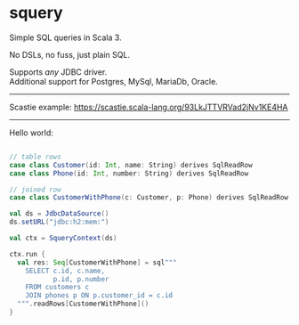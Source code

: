 # squery

Simple SQL queries in Scala 3.

No DSLs, no fuss, just plain SQL.

Supports *any* JDBC driver.  
Additional support for Postgres, MySql, MariaDb, Oracle.


---
Scastie example: https://scastie.scala-lang.org/93LkJTTVRVad2jNv1KE4HA


---
Hello world:
```scala

// table rows
case class Customer(id: Int, name: String) derives SqlReadRow
case class Phone(id: Int, number: String) derives SqlReadRow

// joined row
case class CustomerWithPhone(c: Customer, p: Phone) derives SqlReadRow

val ds = JdbcDataSource()
ds.setURL("jdbc:h2:mem:")

val ctx = SqueryContext(ds)

ctx.run {
  val res: Seq[CustomerWithPhone] = sql"""
    SELECT c.id, c.name,
           p.id, p.number
    FROM customers c
    JOIN phones p ON p.customer_id = c.id
  """.readRows[CustomerWithPhone]()
}
```